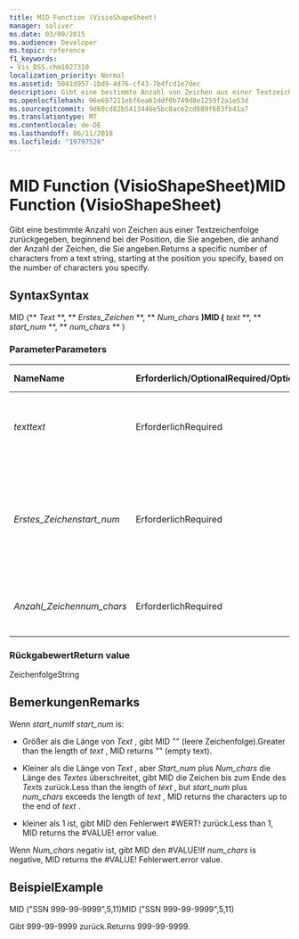 ```yaml
---
title: MID Function (VisioShapeSheet)
manager: soliver
ms.date: 03/09/2015
ms.audience: Developer
ms.topic: reference
f1_keywords:
- Vis_DSS.chm1027310
localization_priority: Normal
ms.assetid: 5041d957-1bd9-4d76-cf43-7b4fcd1e7dec
description: Gibt eine bestimmte Anzahl von Zeichen aus einer Textzeichenfolge zurückgegeben, beginnend bei der Position, die Sie angeben, die anhand der Anzahl der Zeichen, die Sie angeben.
ms.openlocfilehash: 96e697211ebf6ea61ddf0b749d8e1259f2a1e53d
ms.sourcegitcommit: 9d60cd82b5413446e5bc8ace2cd689f683fb41a7
ms.translationtype: MT
ms.contentlocale: de-DE
ms.lasthandoff: 06/11/2018
ms.locfileid: "19797526"
---
```

# <a name="mid-function-visioshapesheet"></a><span data-ttu-id="2e528-103">MID Function (VisioShapeSheet)</span><span class="sxs-lookup"><span data-stu-id="2e528-103">MID Function (VisioShapeSheet)</span></span>

<span data-ttu-id="2e528-104">Gibt eine bestimmte Anzahl von Zeichen aus einer Textzeichenfolge zurückgegeben, beginnend bei der Position, die Sie angeben, die anhand der Anzahl der Zeichen, die Sie angeben.</span><span class="sxs-lookup"><span data-stu-id="2e528-104">Returns a specific number of characters from a text string, starting at the position you specify, based on the number of characters you specify.</span></span>
  
## <a name="syntax"></a><span data-ttu-id="2e528-105">Syntax</span><span class="sxs-lookup"><span data-stu-id="2e528-105">Syntax</span></span>

<span data-ttu-id="2e528-106">MID (** *Text* **, ** *Erstes_Zeichen* **, ** *Num_chars* **)</span><span class="sxs-lookup"><span data-stu-id="2e528-106">MID (** *text* **, ** *start_num* **, ** *num_chars* ** )</span></span> 
  
### <a name="parameters"></a><span data-ttu-id="2e528-107">Parameter</span><span class="sxs-lookup"><span data-stu-id="2e528-107">Parameters</span></span>

|<span data-ttu-id="2e528-108">**Name**</span><span class="sxs-lookup"><span data-stu-id="2e528-108">**Name**</span></span>|<span data-ttu-id="2e528-109">**Erforderlich/Optional**</span><span class="sxs-lookup"><span data-stu-id="2e528-109">**Required/Optional**</span></span>|<span data-ttu-id="2e528-110">**Datentyp**</span><span class="sxs-lookup"><span data-stu-id="2e528-110">**Data Type**</span></span>|<span data-ttu-id="2e528-111">**Beschreibung**</span><span class="sxs-lookup"><span data-stu-id="2e528-111">**Description**</span></span>|
|:-----|:-----|:-----|:-----|
| <span data-ttu-id="2e528-112">_text_</span><span class="sxs-lookup"><span data-stu-id="2e528-112">_text_</span></span> <br/> |<span data-ttu-id="2e528-113">Erforderlich</span><span class="sxs-lookup"><span data-stu-id="2e528-113">Required</span></span>  <br/> |<span data-ttu-id="2e528-114">**String**</span><span class="sxs-lookup"><span data-stu-id="2e528-114">**String**</span></span> <br/> |<span data-ttu-id="2e528-115">Die Zeichenfolge mit den zu extrahierenden Zeichen.</span><span class="sxs-lookup"><span data-stu-id="2e528-115">The text string that contains the characters you want to extract.</span></span>  <br/> |
| <span data-ttu-id="2e528-116">_Erstes_Zeichen_</span><span class="sxs-lookup"><span data-stu-id="2e528-116">_start_num_</span></span> <br/> |<span data-ttu-id="2e528-117">Erforderlich</span><span class="sxs-lookup"><span data-stu-id="2e528-117">Required</span></span>  <br/> |<span data-ttu-id="2e528-118">**Nummer**</span><span class="sxs-lookup"><span data-stu-id="2e528-118">**Number**</span></span> <br/> |<span data-ttu-id="2e528-p101">Die Position des ersten Zeichens, das extrahiert werden soll. Das erste Zeichen in der Zeichenfolge ist Position 1.</span><span class="sxs-lookup"><span data-stu-id="2e528-p101">The position of the first character you want to extract. The first character in the text string is position 1.</span></span>  <br/> |
| <span data-ttu-id="2e528-121">_Anzahl_Zeichen_</span><span class="sxs-lookup"><span data-stu-id="2e528-121">_num_chars_</span></span> <br/> |<span data-ttu-id="2e528-122">Erforderlich</span><span class="sxs-lookup"><span data-stu-id="2e528-122">Required</span></span>  <br/> |<span data-ttu-id="2e528-123">**Nummer**</span><span class="sxs-lookup"><span data-stu-id="2e528-123">**Number**</span></span> <br/> |<span data-ttu-id="2e528-124">Die Anzahl der Zeichen, die zurückgegeben werden sollen.</span><span class="sxs-lookup"><span data-stu-id="2e528-124">The number of characters to return.</span></span>  <br/> |
   
### <a name="return-value"></a><span data-ttu-id="2e528-125">Rückgabewert</span><span class="sxs-lookup"><span data-stu-id="2e528-125">Return value</span></span>

<span data-ttu-id="2e528-126">Zeichenfolge</span><span class="sxs-lookup"><span data-stu-id="2e528-126">String</span></span>
  
## <a name="remarks"></a><span data-ttu-id="2e528-127">Bemerkungen</span><span class="sxs-lookup"><span data-stu-id="2e528-127">Remarks</span></span>

<span data-ttu-id="2e528-128">Wenn *start_num*</span><span class="sxs-lookup"><span data-stu-id="2e528-128">If  *start_num*  is:</span></span> 
  
- <span data-ttu-id="2e528-129">Größer als die Länge von *Text* , gibt MID "" (leere Zeichenfolge).</span><span class="sxs-lookup"><span data-stu-id="2e528-129">Greater than the length of  *text*  , MID returns "" (empty text).</span></span> 
    
- <span data-ttu-id="2e528-130">Kleiner als die Länge von *Text* , aber *Start_num* plus *Num_chars* die Länge des *Textes* überschreitet, gibt MID die Zeichen bis zum Ende des *Texts* zurück.</span><span class="sxs-lookup"><span data-stu-id="2e528-130">Less than the length of  *text*  , but  *start_num*  plus  *num_chars*  exceeds the length of  *text*  , MID returns the characters up to the end of  *text*  .</span></span> 
    
- <span data-ttu-id="2e528-p102">kleiner als 1 ist, gibt MID den Fehlerwert #WERT! zurück.</span><span class="sxs-lookup"><span data-stu-id="2e528-p102">Less than 1, MID returns the #VALUE! error value.</span></span> 
    
<span data-ttu-id="2e528-133">Wenn *Num_chars* negativ ist, gibt MID den #VALUE!</span><span class="sxs-lookup"><span data-stu-id="2e528-133">If  *num_chars*  is negative, MID returns the #VALUE!</span></span> <span data-ttu-id="2e528-134">Fehlerwert.</span><span class="sxs-lookup"><span data-stu-id="2e528-134">error value.</span></span> 
  
## <a name="example"></a><span data-ttu-id="2e528-135">Beispiel</span><span class="sxs-lookup"><span data-stu-id="2e528-135">Example</span></span>

<span data-ttu-id="2e528-136">MID ("SSN 999-99-9999",5,11)</span><span class="sxs-lookup"><span data-stu-id="2e528-136">MID ("SSN 999-99-9999",5,11)</span></span> 
  
<span data-ttu-id="2e528-137">Gibt 999-99-9999 zurück.</span><span class="sxs-lookup"><span data-stu-id="2e528-137">Returns 999-99-9999.</span></span> 
  

